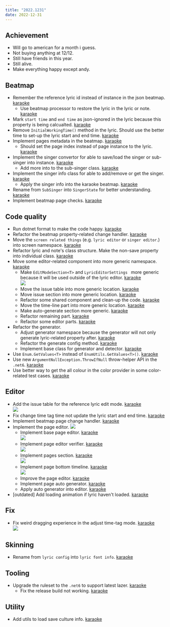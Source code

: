 ```yaml
---
title: "2022.1231"
date: 2022-12-31
---
```


## Achievement

- Will go to american for a month i guess.
- Not buying anything at 12/12.
- Still have friends in this year.
- Still alive.
- Make everything happy except andy.

## Beatmap

- Remember the reference lyric id instead of instance in the json beatmap. [karaoke](#1757@andy840119)
  - Use beatmap processor to restore the lyric in the lyric or note. [karaoke](#1758@andy840119)
- Mark `start time` and `end time` as json-ignored in the lyric because this property is being calcualted. [karaoke](#1761@andy840119)
- Remove `InitialWorkingTime()` method in the lyric. Should use the better time to set-up the lyric start and end time. [karaoke](#1763@andy840119)
- Implement pages metadata in the beatmap. [karaoke](#1768@andy840119)
  - Should set the page index instead of page instance to the lyric. [karaoke](#1770@andy840119)
- Implement the singer convertor for able to save/load the singer or sub-singer into instance. [karaoke](#1771@andy840119)
  - Add more into to the sub-singer class. [karaoke](#1772@andy840119)
- Implement the singer info class for able to add/remove or get the singer. [karaoke](#1774@andy840119)
  - Apply the singer info into the karaoke beatmap. [karaoke](#1775@andy840119)
- Rename from `SubSinger` into `SingerState` for better understanding. [karaoke](#1776@andy840119)
- Implement beatmap page checks. [karaoke](#1780@andy840119)

## Code quality

- Run dotnet format to make the code happy. [karaoke](#1756@andy840119)
- Refactor the beatmap property-related change handler. [karaoke](#1773@andy840119)
- Move the `screen related things` (e.g. `lyric editor` or `singer editor`.) into screen namespace. [karaoke](#1767#1777@andy840119)
- Refactor lyric and note's class structure. Make the non-save property into individual class. [karaoke](#1801@andy840119)
- Move some editor-related component into more generic namespace. [karaoke](#1784@andy840119)
  - Make `EditModeSection<T>` and `LyricEditorSettings ` more generic because it will be used outside of the lyric editor. [karaoke](#1785@andy840119)  
    ![](res/2022-12-31-16-13-12.png)
  - Move the issue table into more generic location. [karaoke](#1787@andy840119)
  - Move issue section into more generic location. [karaoke](#1789#1792@andy840119)
  - Refactor some shared component and clean-up the code. [karaoke](#1790@andy840119)
  - Move the time-line part into more generic location. [karaoke](#1799@andy840119)
  - Make auto-generate section more generic. [karaoke](#1808@andy840119)
  - Refactor remaining part. [karaoke](#1788@andy840119)
  - Refactor some editor parts. [karaoke](#1810@andy840119)
- Refactor the generator.
  - Adjust generator namespace because the generator will not only generate lyric-related property after. [karaoke](#1804@andy840119)
  - Refactor the generate config method. [karaoke](#1807@andy840119)
  - Implement base class for generator and detector. [karaoke](#1809@andy840119)
- Use `Enum.GetValues<T>` instead of `EnumUtils.GetValues<T>()`. [karaoke](#1814@andy840119)
- Use new `ArgumentNullException.ThrowIfNull` throw-helper API in the `.net6`. [karaoke](#1817@andy840119)
- Use better way to get the all colour in the color provider in some color-related test cases. [karaoke](#1818@andy840119)

## Editor

- Add the issue table for the reference lyric edit mode. [karaoke](#1749@andy840119)  
  ![](res/2022-12-31-14-05-13.png)
- Fix change time tag time not update the lyric start and end time. [karaoke](#1762@andy840119)
- Implement beatmap page change handler. [karaoke](#1778@andy840119)
- Implement the page editor.
  ![](res/2022-12-31-16-33-15.png)
  - Implement base page editor. [karaoke](#1786@andy840119)  
    ![](res/2022-12-31-16-15-13.png)
  - Implement page editor verifier. [karaoke](#1793@andy840119)  
    ![](res/2022-12-31-16-18-29.png)
  - Implement pages section. [karaoke](#1797@andy840119)  
    ![](res/2022-12-31-16-18-46.png)
  - Implement page bottom timeline. [karaoke](#1800@andy840119)  
    ![](res/2022-12-31-16-19-58.png)
  - Improve the page editor. [karaoke](#1802@andy840119)
  - Implement page auto generator. [karaoke](#1806@andy840119)
  - Apply auto generator into editor. [karaoke](#1811@andy840119)
- [outdated] Add loading animation if lyric haven't loaded. [karaoke](#938@andy840119)

## Fix

- Fix weird dragging experience in the adjust time-tag mode. [karaoke](#1752#1753@andy840119)  
  ![](res/2022-12-31-14-05-40.png)

## Skinning

- Rename from `lyric config` into `lyric font info`. [karaoke](#1760@andy840119)

## Tooling

- Upgrade the ruleset to the `.net6` to support latest lazer. [karaoke](#1813@andy840119)
  - Fix the release build not working. [karaoke](#1815#1816@andy840119)

## Utility

- Add utils to load save culture info. [karaoke](#1812@andy840119)
